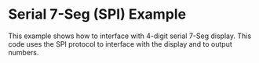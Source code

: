 Serial 7-Seg (SPI) Example
============================

This example shows how to interface with 4-digit serial 7-Seg display. This code uses the SPI protocol to interface with the display and to output numbers.